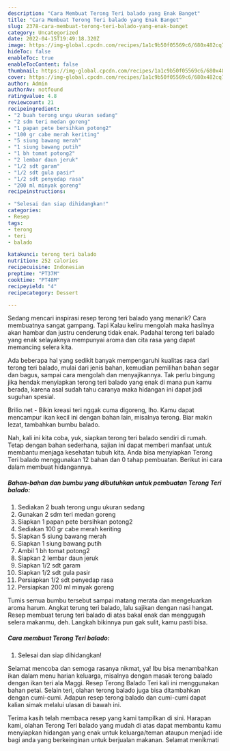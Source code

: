 ```yaml
---
description: "Cara Membuat Terong Teri balado yang Enak Banget"
title: "Cara Membuat Terong Teri balado yang Enak Banget"
slug: 2378-cara-membuat-terong-teri-balado-yang-enak-banget
category: Uncategorized
date: 2022-04-15T19:49:18.320Z
image: https://img-global.cpcdn.com/recipes/1a1c9b50f05569c6/680x482cq70/terong-teri-balado-foto-resep-utama.jpg
hideToc: false
enableToc: true
enableTocContent: false
thumbnail: https://img-global.cpcdn.com/recipes/1a1c9b50f05569c6/680x482cq70/terong-teri-balado-foto-resep-utama.jpg
cover: https://img-global.cpcdn.com/recipes/1a1c9b50f05569c6/680x482cq70/terong-teri-balado-foto-resep-utama.jpg
author: Admin
authorAv: notfound
ratingvalue: 4.8
reviewcount: 21
recipeingredient:
- "2 buah terong ungu ukuran sedang"
- "2 sdm teri medan goreng"
- "1 papan pete bersihkan potong2"
- "100 gr cabe merah keriting"
- "5 siung bawang merah"
- "1 siung bawang putih"
- "1 bh tomat potong2"
- "2 lembar daun jeruk"
- "1/2 sdt garam"
- "1/2 sdt gula pasir"
- "1/2 sdt penyedap rasa"
- "200 ml minyak goreng"
recipeinstructions:

- "Selesai dan siap dihidangkan!"
categories:
- Resep
tags:
- terong
- teri
- balado

katakunci: terong teri balado 
nutrition: 252 calories
recipecuisine: Indonesian
preptime: "PT37M"
cooktime: "PT48M"
recipeyield: "4"
recipecategory: Dessert

---
```



Sedang mencari inspirasi resep terong teri balado yang menarik? Cara membuatnya sangat gampang. Tapi Kalau keliru mengolah maka hasilnya akan hambar dan justru cenderung tidak enak. Padahal terong teri balado yang enak selayaknya mempunyai aroma dan cita rasa yang dapat memancing selera kita.


Ada beberapa hal yang sedikit banyak mempengaruhi kualitas rasa dari terong teri balado, mulai dari jenis bahan, kemudian pemilihan bahan segar dan bagus, sampai cara mengolah dan menyajikannya. Tak perlu bingung jika hendak menyiapkan terong teri balado yang enak di mana pun kamu berada, karena asal sudah tahu caranya maka hidangan ini dapat jadi suguhan spesial.

Brilio.net - Bikin kreasi teri nggak cuma digoreng, lho. Kamu dapat mencampur ikan kecil ini dengan bahan lain, misalnya terong. Biar makin lezat, tambahkan bumbu balado.


Nah, kali ini kita coba, yuk, siapkan terong teri balado sendiri di rumah. Tetap dengan bahan sederhana, sajian ini dapat memberi manfaat untuk membantu menjaga kesehatan tubuh kita. Anda bisa menyiapkan Terong Teri balado menggunakan 12 bahan dan 0 tahap pembuatan. Berikut ini cara dalam membuat hidangannya.

<!--inarticleads1-->

##### Bahan-bahan dan bumbu yang dibutuhkan untuk pembuatan Terong Teri balado:

1. Sediakan 2 buah terong ungu ukuran sedang
1. Gunakan 2 sdm teri medan goreng
1. Siapkan 1 papan pete bersihkan potong2
1. Sediakan 100 gr cabe merah keriting
1. Siapkan 5 siung bawang merah
1. Siapkan 1 siung bawang putih
1. Ambil 1 bh tomat potong2
1. Siapkan 2 lembar daun jeruk
1. Siapkan 1/2 sdt garam
1. Siapkan 1/2 sdt gula pasir
1. Persiapkan 1/2 sdt penyedap rasa
1. Persiapkan 200 ml minyak goreng


Tumis semua bumbu tersebut sampai matang merata dan mengeluarkan aroma harum. Angkat terung teri balado, lalu sajikan dengan nasi hangat. Resep membuat terung teri balado di atas bakal enak dan menggugah selera makanmu, deh. Langkah bikinnya pun gak sulit, kamu pasti bisa. 

<!--inarticleads2-->

##### Cara membuat Terong Teri balado:


1. Selesai dan siap dihidangkan!

Selamat mencoba dan semoga rasanya nikmat, ya! Ibu bisa menambahkan ikan dalam menu harian keluarga, misalnya dengan masak terong balado dengan ikan teri ala Maggi. Resep Terong Balado Teri kali ini menggunakan bahan petai. Selain teri, olahan terong balado juga bisa ditambahkan dengan cumi-cumi. Adapun resep terong balado dan cumi-cumi dapat kalian simak melalui ulasan di bawah ini. 

Terima kasih telah membaca resep yang kami tampilkan di sini. Harapan kami, olahan Terong Teri balado yang mudah di atas dapat membantu kamu menyiapkan hidangan yang enak untuk keluarga/teman ataupun menjadi ide bagi anda yang berkeinginan untuk berjualan makanan. Selamat menikmati
